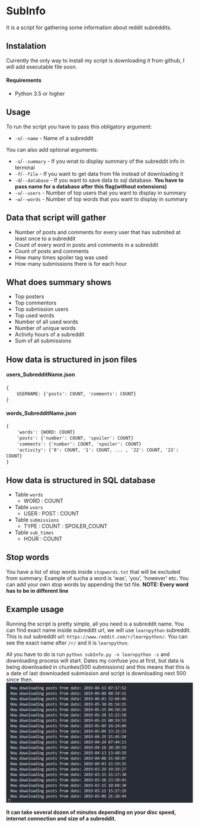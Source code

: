# SubInfo
It is a script for gathering some information about reddit subreddits.

## Instalation
Currently the only way to install my script is downloading it from github, I will add executable file soon.

#### Requirements
- Python 3.5 or higher

## Usage
To run the script you have to pass this obligatory argument:
- `-n`/`--name` - Name of a subreddit

You can also add optional arguments:
- `-s`/`--summary` - If you wnat to display summary of the subreddit info in terminal
- `-f`/`--file` - If you want to get data from file instead of downloading it
- `-d`/`--database` - If you want to save data to sql database. **You have to pass name for a database after this flag(without extensions)**
- `-u`/`--users` - Number of top users that you want to display in summary
- `-w`/`--words` - Number of top words that you want to display in summary

## Data that script will gather
- Number of posts and comments for every user that has submited at least once to a subreddit
- Count of every word in posts and comments in a subreddit
- Count of posts and comments
- How many times spoiler tag was used
- How many submissions there is for each hour

## What does summary shows
- Top posters
- Top commentors
- Top submission users
- Top used words
- Number of all used words
- Number of unique words
- Activity hours of a subreddit
- Sum of all submissions

## How data is structured in json files
#### users_SubredditName.json
    {
        USERNAME: {'posts': COUNT, 'comments': COUNT}
    }

#### words_SubredditName.json
    {
        'words': {WORD: COUNT}
        'posts': {'number': COUNT, 'spoiler': COUNT}
        'comments': {'number': COUNT, 'spoiler': COUNT}
        'activity': {'0': COUNT, '1': COUNT, ... , '22': COUNT, '23': COUNT}
    }

## How data is structured in SQL database
- Table `words`
    - WORD : COUNT 
- Table `users`
    - USER : POST : COUNT
- Table `submissions`
    - TYPE : COUNT : SPOILER_COUNT
- Table `sub_times`
    - HOUR : COUNT

## Stop words
You have a list of stop words inside `stopwords.txt` that will be excluded from summary. Example of sucha a word is 'was', 'you', 'however' etc. You can add your own stop words by appending the txt file. **NOTE: Every word has to be in different line** 

## Example usage
Running the script is pretty simple, all you need is a subreddit name. You can find exact name inside subreddit url, we will use `learnpython` subreddit.
This is out subreddit url: `https://www.reddit.com/r/learnpython/`. You can see the exact name after `/r/` and it is `learnpython`.

All you have to do is run `python subInfo.py -n learnpython -s` and downloading process will start. Dates my confuse you at first, but data is being downloaded in chunkes(500 submissions) and this means that this is a date of last downloaded submission and script is downloading next 500 since then.
![example](https://github.com/kubapilch/SubInfo/blob/master/examples/subInf.JPG)

**It can take several dozen of minutes depending on your disc speed, internet connection and size of a subreddit.**